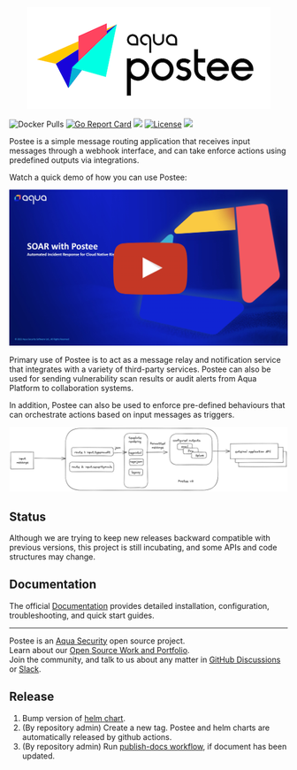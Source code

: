 <p align="center">
  <img src="./docs/img/postee.png">
</p>

![Docker Pulls][docker-pull]
[![Go Report Card][report-card-img]][report-card]
![](https://github.com/aquasecurity/postee/workflows/Go/badge.svg)
[![License][license-img]][license]
<a href="https://slack.aquasec.com/?_ga=2.51428586.2119512742.1655808394-1739877964.1641199050">
<img src="https://img.shields.io/static/v1?label=Slack&message=Join+our+Community&color=4a154b&logo=slack">
</a>


[download]: https://img.shields.io/github/downloads/aquasecurity/postee/total?logo=github
[release-img]: https://img.shields.io/github/release/aquasecurity/postee.png?logo=github
[release]: https://github.com/aquasecurity/postee/releases
[docker-pull]: https://img.shields.io/docker/pulls/aquasec/postee?logo=docker&label=docker%20pulls%20%2F%20postee
[go-doc-img]: https://godoc.org/github.com/aquasecurity/postee?status.svg
[report-card-img]: https://goreportcard.com/badge/github.com/aquasecurity/postee
[report-card]: https://goreportcard.com/report/github.com/aquasecurity/postee
[license-img]: https://img.shields.io/badge/License-mit-blue.svg
[license]: https://github.com/aquasecurity/postee/blob/master/LICENSE


Postee is a simple message routing application that receives input messages through a webhook interface, and can take enforce actions using predefined outputs via integrations.

Watch a quick demo of how you can use Postee:


[![Postee Demo Video](./docs/img/postee-video-thumbnail.jpg)](https://www.youtube.com/watch?v=HZ5Z8jAVH8w)

Primary use of Postee is to act as a message relay and notification service that integrates with a variety of third-party services. Postee can also be used for sending vulnerability scan results or audit alerts from Aqua Platform to collaboration systems.

In addition, Postee can also be used to enforce pre-defined behaviours that can orchestrate actions based on input messages as triggers.

![Postee v2 scheme](docs/img/postee-v2-scheme.png)

## Status
Although we are trying to keep new releases backward compatible with previous versions, this project is still incubating,
and some APIs and code structures may change.

## Documentation
The official [Documentation] provides detailed installation, configuration, troubleshooting, and quick start guides.

---
Postee is an [Aqua Security](https://aquasec.com) open source project.  
Learn about our [Open Source Work and Portfolio].  
Join the community, and talk to us about any matter in [GitHub Discussions] or [Slack].

[Documentation]: https://aquasecurity.github.io/postee/latest
[Open Source Work and Portfolio]: https://www.aquasec.com/products/open-source-projects/
[Slack]: https://slack.aquasec.com/
[GitHub Discussions]: https://github.com/aquasecurity/postee/discussions


## Release

1. Bump version of [helm chart](https://github.com/aquasecurity/postee/blob/main/deploy/helm/postee/Chart.yaml).
1. (By repository admin) Create a new tag. Postee and helm charts are automatically released by github actions.
1. (By repository admin) Run [publish-docs workflow](https://github.com/aquasecurity/postee/blob/main/.github/workflows/publish-docs.yml), if document has been updated.
